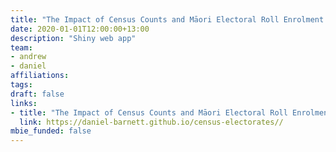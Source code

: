 ```yaml
---
title: "The Impact of Census Counts and Māori Electoral Roll Enrolment on Electorate Numbers."
date: 2020-01-01T12:00:00+13:00
description: "Shiny web app"
team:
- andrew
- daniel
affiliations:
tags:
draft: false
links:
- title: "The Impact of Census Counts and Māori Electoral Roll Enrolment on Electorate Numbers."
  link: https://daniel-barnett.github.io/census-electorates//
mbie_funded: false
---
```

